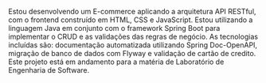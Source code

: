 Estou desenvolvendo um E-commerce aplicando a arquitetura API RESTful, com o frontend construído em HTML, CSS e JavaScript. Estou utilizando a linguagem Java em conjunto com o framework Spring Boot para implementar o CRUD e as validações das regras de negócio. As tecnologias incluídas são: documentação automatizada utilizando Spring Doc-OpenAPI, migração de banco de dados com Flyway e validação de cartão de credito. Este projeto está em andamento para a matéria de Laboratório de Engenharia de Software.
